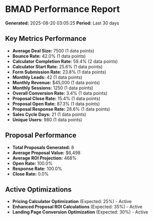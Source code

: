 
# BMAD Performance Report
**Generated:** 2025-08-20 03:05:25
**Period:** Last 30 days

## Key Metrics Performance
- **Average Deal Size:** 7500 (1 data points)
- **Bounce Rate:** 42.0% (1 data points)
- **Calculator Completion Rate:** 59.4% (2 data points)
- **Calculator Start Rate:** 25.6% (1 data points)
- **Form Submission Rate:** 23.8% (1 data points)
- **Monthly Leads:** 42 (1 data points)
- **Monthly Revenue:** $45,000 (1 data points)
- **Monthly Sessions:** 1250 (1 data points)
- **Overall Conversion Rate:** 3.4% (1 data points)
- **Proposal Close Rate:** 15.4% (1 data points)
- **Proposal Open Rate:** 87.3% (1 data points)
- **Proposal Response Rate:** 28.6% (1 data points)
- **Sales Cycle Days:** 21 (1 data points)
- **Unique Users:** 980 (1 data points)

## Proposal Performance
- **Total Proposals Generated:** 8
- **Average Proposal Value:** $6,498
- **Average ROI Projection:** 468%
- **Open Rate:** 100.0%
- **Response Rate:** 100.0%
- **Close Rate:** 0.0%

## Active Optimizations
- **Pricing Calculator Optimization** (Expected: 25%) - Active
- **Enhanced Proposal ROI Calculations** (Expected: 35%) - Active
- **Landing Page Conversion Optimization** (Expected: 30%) - Active

